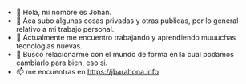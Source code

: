 - 👋 Hola, mi nombre es Johan.
- 👀 Aca subo algunas cosas privadas y otras publicas, por lo general relativo a mi trabajo personal.
- 🌱 Actualmente me encuentro trabajando y aprendiendo muuuchas tecnologias nuevas.
- 💞️ Busco relacionarme con el mundo de forma en la cual podamos cambiarlo para bien, eso si.
- 📫 me encuentras en https://jbarahona.info

